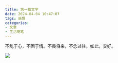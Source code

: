 ```yaml
---
title: 第一篇文字
date: 2024-04-04 10:47:07
tags: 感悟
categories: 
- 文章
- 生活随笔
---
```


不乱于心，不困于情。不畏将来，不念过往。如此，安好。

![](../pic/mmnv-1712199046260-2.png)
